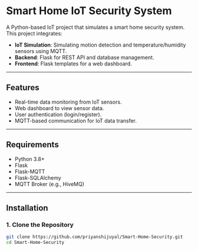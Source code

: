 # Smart Home IoT Security System

A Python-based IoT project that simulates a smart home security system. This project integrates:
- **IoT Simulation**: Simulating motion detection and temperature/humidity sensors using MQTT.
- **Backend**: Flask for REST API and database management.
- **Frontend**: Flask templates for a web dashboard.

---

## Features
- Real-time data monitoring from IoT sensors.
- Web dashboard to view sensor data.
- User authentication (login/register).
- MQTT-based communication for IoT data transfer.

---

## Requirements
- Python 3.8+
- Flask
- Flask-MQTT
- Flask-SQLAlchemy
- MQTT Broker (e.g., HiveMQ)

---

## Installation
### 1. Clone the Repository
```bash
git clone https://github.com/priyanshijuyal/Smart-Home-Security.git
cd Smart-Home-Security
